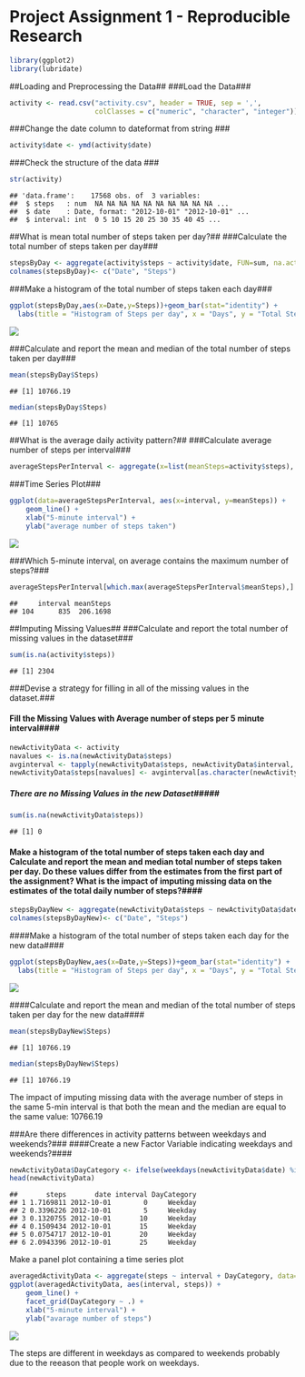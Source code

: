 # Project Assignment 1 - Reproducible Research




```r
library(ggplot2)
library(lubridate)
```

##Loading and Preprocessing the Data##
###Load the Data###

```r
activity <- read.csv("activity.csv", header = TRUE, sep = ',', 
                     colClasses = c("numeric", "character", "integer"))
```
###Change the date column to dateformat from string ###

```r
activity$date <- ymd(activity$date)
```
###Check the structure of the data ###


```r
str(activity)
```

```
## 'data.frame':	17568 obs. of  3 variables:
##  $ steps   : num  NA NA NA NA NA NA NA NA NA NA ...
##  $ date    : Date, format: "2012-10-01" "2012-10-01" ...
##  $ interval: int  0 5 10 15 20 25 30 35 40 45 ...
```
##What is mean total number of steps taken per day?##
###Calculate the total number of steps taken per day###

```r
stepsByDay <- aggregate(activity$steps ~ activity$date, FUN=sum, na.action = na.omit)
colnames(stepsByDay)<- c("Date", "Steps")
```
###Make a histogram of the total number of steps taken each day###

```r
ggplot(stepsByDay,aes(x=Date,y=Steps))+geom_bar(stat="identity") +
  labs(title = "Histogram of Steps per day", x = "Days", y = "Total Steps")
```

![](PA1_Template_files/figure-html/unnamed-chunk-6-1.png)<!-- -->

###Calculate and report the mean and median of the total number of steps taken per day###

```r
mean(stepsByDay$Steps)
```

```
## [1] 10766.19
```

```r
median(stepsByDay$Steps)
```

```
## [1] 10765
```
##What is the average daily activity pattern?##
###Calculate average number of steps per interval###

```r
averageStepsPerInterval <- aggregate(x=list(meanSteps=activity$steps), by=list(interval=activity$interval), FUN=mean, na.rm=TRUE)
```
###Time Series Plot###

```r
ggplot(data=averageStepsPerInterval, aes(x=interval, y=meanSteps)) +
    geom_line() +
    xlab("5-minute interval") +
    ylab("average number of steps taken") 
```

![](PA1_Template_files/figure-html/unnamed-chunk-9-1.png)<!-- -->

###Which 5-minute interval, on average contains the maximum number of steps?###

```r
averageStepsPerInterval[which.max(averageStepsPerInterval$meanSteps),]
```

```
##     interval meanSteps
## 104      835  206.1698
```
##Imputing Missing Values##
###Calculate and report the total number of missing values in the dataset###

```r
sum(is.na(activity$steps))
```

```
## [1] 2304
```

###Devise a strategy for filling in all of the missing values in the dataset.###

#### Fill the Missing Values with Average number of steps per 5 minute interval####

```r
newActivityData <- activity
navalues <- is.na(newActivityData$steps)
avginterval <- tapply(newActivityData$steps, newActivityData$interval, mean, na.rm=TRUE, simplify=TRUE)
newActivityData$steps[navalues] <- avginterval[as.character(newActivityData$interval[navalues])]
```
##### There are no Missing Values in the new Dataset#####

```r
sum(is.na(newActivityData$steps))
```

```
## [1] 0
```

#### Make a histogram of the total number of steps taken each day and Calculate and report the mean and median total number of steps taken per day. Do these values differ from the estimates from the first part of the assignment? What is the impact of imputing missing data on the estimates of the total daily number of steps?####


```r
stepsByDayNew <- aggregate(newActivityData$steps ~ newActivityData$date, FUN=sum, na.action = na.omit)
colnames(stepsByDayNew)<- c("Date", "Steps")
```
####Make a histogram of the total number of steps taken each day for the new data####

```r
ggplot(stepsByDayNew,aes(x=Date,y=Steps))+geom_bar(stat="identity") +
  labs(title = "Histogram of Steps per day", x = "Days", y = "Total Steps")
```

![](PA1_Template_files/figure-html/unnamed-chunk-15-1.png)<!-- -->

####Calculate and report the mean and median of the total number of steps taken per day for the new data####

```r
mean(stepsByDayNew$Steps)
```

```
## [1] 10766.19
```

```r
median(stepsByDayNew$Steps)
```

```
## [1] 10766.19
```

The impact of imputing missing data with the average number of steps in the same 5-min interval is that both the mean and the median are equal to the same value: 10766.19

###Are there differences in activity patterns between weekdays and weekends?###
####Create a new Factor Variable indicating weekdays and weekends?####

```r
newActivityData$DayCategory <- ifelse(weekdays(newActivityData$date) %in% c("Saturday", "Sunday"), "Weekend", "Weekday")
head(newActivityData)
```

```
##       steps       date interval DayCategory
## 1 1.7169811 2012-10-01        0     Weekday
## 2 0.3396226 2012-10-01        5     Weekday
## 3 0.1320755 2012-10-01       10     Weekday
## 4 0.1509434 2012-10-01       15     Weekday
## 5 0.0754717 2012-10-01       20     Weekday
## 6 2.0943396 2012-10-01       25     Weekday
```

Make a panel plot containing a time series plot


```r
averagedActivityData <- aggregate(steps ~ interval + DayCategory, data=newActivityData, mean)
ggplot(averagedActivityData, aes(interval, steps)) + 
    geom_line() + 
    facet_grid(DayCategory ~ .) +
    xlab("5-minute interval") + 
    ylab("avarage number of steps")
```

![](PA1_Template_files/figure-html/unnamed-chunk-18-1.png)<!-- -->

The steps are different in weekdays as compared to weekends probably due to the reeason that 
people work on weekdays.

